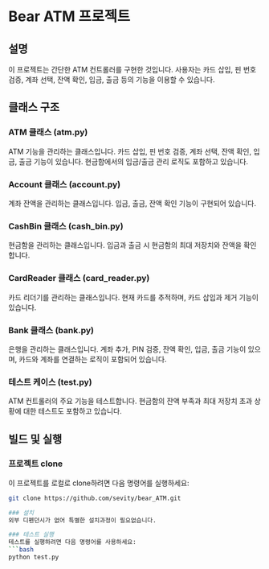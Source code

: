 # Bear ATM 프로젝트

## 설명
이 프로젝트는 간단한 ATM 컨트롤러를 구현한 것입니다. 사용자는 카드 삽입, 핀 번호 검증, 계좌 선택, 잔액 확인, 입금, 출금 등의 기능을 이용할 수 있습니다.

## 클래스 구조

### ATM 클래스 (atm.py)
ATM 기능을 관리하는 클래스입니다. 카드 삽입, 핀 번호 검증, 계좌 선택, 잔액 확인, 입금, 출금 기능이 있습니다. 현금함에서의 입금/출금 관리 로직도 포함하고 있습니다.

### Account 클래스 (account.py)
계좌 잔액을 관리하는 클래스입니다. 입금, 출금, 잔액 확인 기능이 구현되어 있습니다.

### CashBin 클래스 (cash_bin.py)
현금함을 관리하는 클래스입니다. 입금과 출금 시 현금함의 최대 저장치와 잔액을 확인합니다.

### CardReader 클래스 (card_reader.py)
카드 리더기를 관리하는 클래스입니다. 현재 카드를 추적하며, 카드 삽입과 제거 기능이 있습니다.

### Bank 클래스 (bank.py)
은행을 관리하는 클래스입니다. 계좌 추가, PIN 검증, 잔액 확인, 입금, 출금 기능이 있으며, 카드와 계좌를 연결하는 로직이 포함되어 있습니다.

### 테스트 케이스 (test.py)
ATM 컨트롤러의 주요 기능을 테스트합니다. 현금함의 잔액 부족과 최대 저장치 초과 상황에 대한 테스트도 포함하고 있습니다.

## 빌드 및 실행

### 프로젝트 clone
이 프로젝트를 로컬로 clone하려면 다음 명령어를 실행하세요:
```bash
git clone https://github.com/sevity/bear_ATM.git

### 설치
외부 디펜던시가 없어 특별한 설치과정이 필요없습니다.

### 테스트 실행
테스트를 실행하려면 다음 명령어를 사용하세요:
```bash
python test.py

